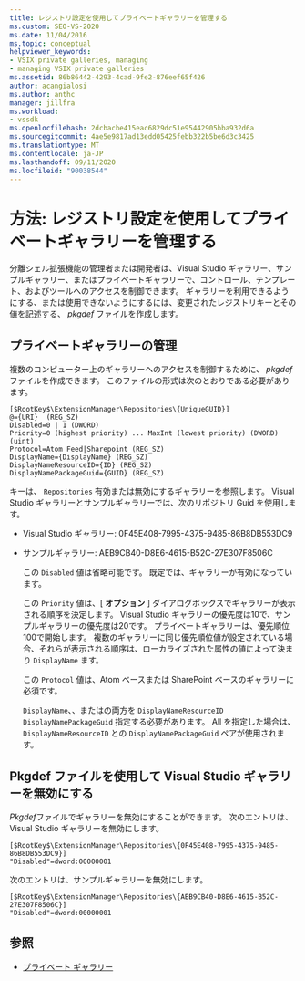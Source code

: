 ```yaml
---
title: レジストリ設定を使用してプライベートギャラリーを管理する
ms.custom: SEO-VS-2020
ms.date: 11/04/2016
ms.topic: conceptual
helpviewer_keywords:
- VSIX private galleries, managing
- managing VSIX private galleries
ms.assetid: 86b86442-4293-4cad-9fe2-876eef65f426
author: acangialosi
ms.author: anthc
manager: jillfra
ms.workload:
- vssdk
ms.openlocfilehash: 2dcbacbe415eac6829dc51e95442905bba932d6a
ms.sourcegitcommit: 4ae5e9817ad13edd05425febb322b5be6d3c3425
ms.translationtype: MT
ms.contentlocale: ja-JP
ms.lasthandoff: 09/11/2020
ms.locfileid: "90038544"
---
```

# <a name="how-to-manage-a-private-gallery-by-using-registry-settings"></a>方法: レジストリ設定を使用してプライベートギャラリーを管理する
分離シェル拡張機能の管理者または開発者は、Visual Studio ギャラリー、サンプルギャラリー、またはプライベートギャラリーで、コントロール、テンプレート、およびツールへのアクセスを制御できます。 ギャラリーを利用できるようにする、または使用できないようにするには、変更されたレジストリキーとその値を記述する、 *pkgdef* ファイルを作成します。

## <a name="manage-private-galleries"></a>プライベートギャラリーの管理
 複数のコンピューター上のギャラリーへのアクセスを制御するために、 *pkgdef* ファイルを作成できます。 このファイルの形式は次のとおりである必要があります。

```
[$RootKey$\ExtensionManager\Repositories\{UniqueGUID}]
@={URI}  (REG_SZ)
Disabled=0 | 1 (DWORD)
Priority=0 (highest priority) ... MaxInt (lowest priority) (DWORD) (uint)
Protocol=Atom Feed|Sharepoint (REG_SZ)
DisplayName={DisplayName} (REG_SZ)
DisplayNameResourceID={ID} (REG_SZ)
DisplayNamePackageGuid={GUID} (REG_SZ)

```

 キーは、 `Repositories` 有効または無効にするギャラリーを参照します。 Visual Studio ギャラリーとサンプルギャラリーでは、次のリポジトリ Guid を使用します。

- Visual Studio ギャラリー: 0F45E408-7995-4375-9485-86B8DB553DC9

- サンプルギャラリー: AEB9CB40-D8E6-4615-B52C-27E307F8506C

  この `Disabled` 値は省略可能です。 既定では、ギャラリーが有効になっています。

  この `Priority` 値は、[ **オプション** ] ダイアログボックスでギャラリーが表示される順序を決定します。 Visual Studio ギャラリーの優先度は10で、サンプルギャラリーの優先度は20です。 プライベートギャラリーは、優先順位100で開始します。 複数のギャラリーに同じ優先順位値が設定されている場合、それらが表示される順序は、ローカライズされた属性の値によって決まり `DisplayName` ます。

  この `Protocol` 値は、Atom ベースまたは SharePoint ベースのギャラリーに必須です。

  `DisplayName`、、またはの両方を `DisplayNameResourceID` `DisplayNamePackageGuid` 指定する必要があります。 All を指定した場合は、 `DisplayNameResourceID` との `DisplayNamePackageGuid` ペアが使用されます。

## <a name="disable-the-visual-studio-gallery-using-a-pkgdef-file"></a>Pkgdef ファイルを使用して Visual Studio ギャラリーを無効にする
 *Pkgdef*ファイルでギャラリーを無効にすることができます。 次のエントリは、Visual Studio ギャラリーを無効にします。

```
[$RootKey$\ExtensionManager\Repositories\{0F45E408-7995-4375-9485-86B8DB553DC9}]
"Disabled"=dword:00000001

```

 次のエントリは、サンプルギャラリーを無効にします。

```
[$RootKey$\ExtensionManager\Repositories\{AEB9CB40-D8E6-4615-B52C-27E307F8506C}]
"Disabled"=dword:00000001

```

## <a name="see-also"></a>参照
- [プライベート ギャラリー](../extensibility/private-galleries.md)
